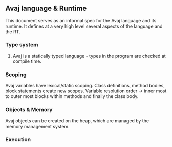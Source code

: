 ## Avaj language & Runtime
This document serves as an informal spec for the Avaj language and its runtime.
It defines at a very high level several aspects of the language and the RT.

### Type system

1. Avaj is a statically typed language - types in the program are checked at
compile time. 

### Scoping

Avaj variables have lexical/static scoping. Class definitions, method bodies,
block statements create new scopes. Variable resolution order -> inner most to
outer most blocks within methods and finally the class body.

### Objects & Memory

Avaj objects can be created on the heap, which are managed by the memory
management system.

### Execution
